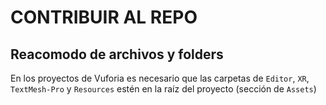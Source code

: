 # CONTRIBUIR AL REPO

## Reacomodo de archivos y folders

En los proyectos de Vuforia es necesario que las carpetas de `Editor`, `XR`, `TextMesh-Pro` y `Resources` estén en la raíz del proyecto (sección de `Assets`)
